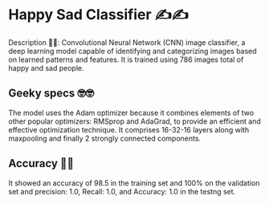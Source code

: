 # Happy Sad Classifier ✍️✍️
Description 📃📃:
Convolutional Neural Network (CNN) image classifier, a deep learning model capable of identifying and categorizing images based on learned patterns and features. It is trained using  786 images total of happy and sad people.

## Geeky specs 🤓🤓
The model uses the Adam optimizer because it combines elements of two other popular optimizers: RMSprop and AdaGrad, to provide an efficient and effective optimization technique. 
It comprises 16-32-16 layers along with maxpooling and finally 2 strongly connected components.

## Accuracy 🔩🔩
It showed an accuracy of 98.5 in the training set and 100% on the validation set and precision: 1.0, Recall:  1.0, and Accuracy:  1.0 in the testng set.


